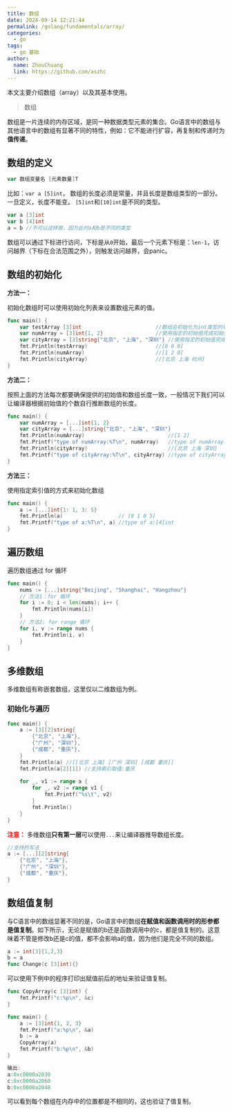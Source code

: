 ```yaml
---
title: 数组
date: 2024-09-14 12:21:44
permalink: /golang/fundamentals/array/
categories:
  - go
tags:
  - go 基础
author: 
  name: ZhouChuang
  link: https://github.com/aszhc
---
```


本文主要介绍数组（array）以及其基本使用。

> 数组

数组是一片连续的内存区域，是同一种数据类型元素的集合。Go语言中的数组与其他语言中的数组有显著不同的特性，例如：它不能进行扩容，再复制和传递时为**值传递**。

## 数组的定义

```go
var 数组变量名 [元素数量]T
```

比如：`var a [5]int`， 数组的长度必须是常量，并且长度是数组类型的一部分。一旦定义，长度不能变。 `[5]int`和`[10]int`是不同的类型。

```go
var a [3]int
var b [4]int
a = b //不可以这样做，因为此时a和b是不同的类型
```

数组可以通过下标进行访问，下标是从`0`开始，最后一个元素下标是：`len-1`，访问越界（下标在合法范围之外），则触发访问越界，会panic。

## 数组的初始化

**方法一：**

初始化数组时可以使用初始化列表来设置数组元素的值。

```go
func main() {
	var testArray [3]int                        //数组会初始化为int类型的零值
	var numArray = [3]int{1, 2}                 //使用指定的初始值完成初始化
	var cityArray = [3]string{"北京", "上海", "深圳"} //使用指定的初始值完成初始化
	fmt.Println(testArray)                      //[0 0 0]
	fmt.Println(numArray)                       //[1 2 0]
	fmt.Println(cityArray)                      //[北京 上海 杭州]
}
```

**方法二：**

按照上面的方法每次都要确保提供的初始值和数组长度一致，一般情况下我们可以让编译器根据初始值的个数自行推断数组的长度。

```go
func main() {
	var numArray = [...]int{1, 2}
	var cityArray = [...]string{"北京", "上海", "深圳"}
	fmt.Println(numArray)                           //[1 2]
	fmt.Printf("type of numArray:%T\n", numArray)   //type of numArray:[2]int
	fmt.Println(cityArray)                          //[北京 上海 深圳]
	fmt.Printf("type of cityArray:%T\n", cityArray) //type of cityArray:[3]string
}
```

**方法三：**

使用指定索引值的方式来初始化数组

```go
func main() {
	a := [...]int{1: 1, 3: 5}
	fmt.Println(a)                  // [0 1 0 5]
	fmt.Printf("type of a:%T\n", a) //type of a:[4]int
}
```

## 遍历数组

遍历数组通过 for 循环

```go
func main() {
    nums := [...]string{"Beijing", "Shanghai", "Hangzhou"}
    // 方法1：for 循环
    for i := 0; i < len(nums); i++ {
        fmt.Println(nums[i])
    }
    // 方法2: for range 循环
    for i, v := range nums {
        fmt.Println(i, v)
    }
}
```

## 多维数组

多维数组有称嵌套数组，这里仅以二维数组为例。

### 初始化与遍历

```go
func main() {
	a := [3][2]string{
		{"北京", "上海"},
		{"广州", "深圳"},
		{"成都", "重庆"},
	}
	fmt.Println(a) //[[北京 上海] [广州 深圳] [成都 重庆]]
	fmt.Println(a[2][1]) //支持索引取值:重庆
    
    for _, v1 := range a {
		for _, v2 := range v1 {
			fmt.Printf("%s\t", v2)
		}
		fmt.Println()
	}
}
```

<font color="red">**注意：**</font> 多维数组**只有第一层**可以使用`...`来让编译器推导数组长度。

```go
//支持的写法
a := [...][2]string{
	{"北京", "上海"},
	{"广州", "深圳"},
	{"成都", "重庆"},
}
```

## 数组值复制

与C语言中的数组显著不同的是，Go语言中的数组**在赋值和函数调用时的形参都是值复制**。如下所示，无论是赋值的b还是函数调用中的c，都是值复制的。这意味着不管是修改b还是c的值，都不会影响a的值，因为他们是完全不同的数组。

```go
a := int[3]{1,2,3}
b = a
func Change(c [3]int){}
```

可以使用下例中的程序打印出赋值前后的地址来验证值复制。

```go
func CopyArray(c [3]int) {
	fmt.Printf("c:%p\n", &c)
}

func main() {
	a := [3]int{1, 2, 3}
	fmt.Printf("a:%p\n", &a)
	b := a
	CopyArray(a)
	fmt.Printf("b:%p\n", &b)
}

输出: 
a:0xc0000a2030
c:0xc0000a2060
b:0xc0000a2048
```

可以看到每个数组在内存中的位置都是不相同的，这也验证了值复制。
